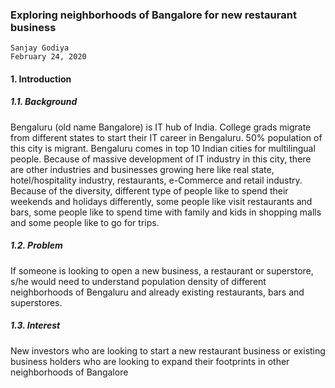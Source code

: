 ### Exploring neighborhoods of Bangalore for new restaurant business
    Sanjay Godiya
    February 24, 2020

#### 1. Introduction

##### 1.1. Background 

Bengaluru (old name Bangalore) is IT hub of India. College grads migrate from different states to start their IT career in Bengaluru. 50% population of this city is migrant. Bengaluru comes in top 10 Indian cities for multilingual people. Because of massive development of IT industry in this city, there are other industries and businesses growing here like real state, hotel/hospitality industry, restaurants, e-Commerce and retail industry. Because of the diversity, different type of people like to spend their weekends and holidays differently, some people like visit restaurants and bars, some people like to spend time with family and kids in shopping malls and some people like to go for trips.

##### 1.2. Problem 

If someone is looking to open a new business, a restaurant or superstore, s/he would need to understand population density of different neighborhoods of Bengaluru and already existing restaurants, bars and superstores.

##### 1.3. Interest

New investors who are looking to start a new restaurant business or existing business holders who are looking to expand their footprints in other neighborhoods of Bangalore
